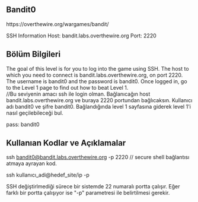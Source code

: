 <h2>Bandit0</h2>
https://overthewire.org/wargames/bandit/

SSH Information
Host: bandit.labs.overthewire.org
Port: 2220


<h2>Bölüm Bilgileri</h2>
The goal of this level is for you to log into the game using SSH. The host to which you need to connect is bandit.labs.overthewire.org, on port 2220. The username is bandit0 and the password is bandit0. Once logged in, go to the Level 1 page to find out how to beat Level 1.<br>
//Bu seviyenin amacı ssh ile login olman. Bağlanıcağın host bandit.labs.overthewire.org ve buraya 2220 portundan bağlıcaksın. Kullanıcı adı bandit0 ve şifre bandit0. Bağlandığında level 1 sayfasına giderek level 1'i nasıl geçilebileceği bul. 

pass: bandit0

<h2>Kullanıan Kodlar ve Açıklamalar</h2>

ssh bandit0@bandit.labs.overthewire.org -p 2220 // secure shell bağlantısı atmaya ayrayan kod.

ssh kullanıcı_adi@hedef_site/ip -p <port>

SSH değiştirlmediği sürece bir sistemde 22 numaralı portta çalışır. Eğer farklı bir portta çalışıyor ise "-p" parametresi ile belirtilmesi gerekir.
